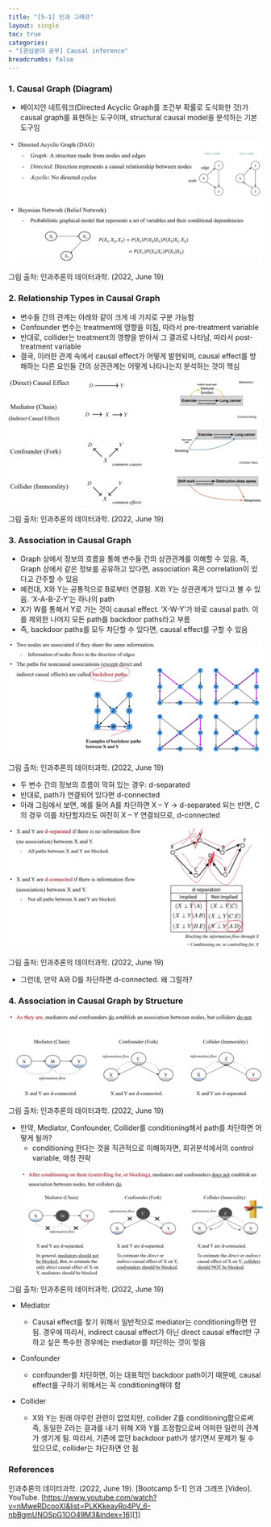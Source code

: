 ```yaml
---
title: "[5-1] 인과 그래프"
layout: single
toc: true
categories: 
- "[관심분야 공부] Causal inference"
breadcrumbs: false
---
```


### 1. Causal Graph (Diagram) 

* 베이지안 네트워크(Directed Acyclic Graph를 조건부 확률로 도식화한 것)가 causal graph를 표현하는 도구이며, structural causal model을 분석하는 기본 도구임  
<p><img src="/assets/images/causal_graph.png" title="Causal Graph (Diagram)"/></p>
그림 출처: 인과추론의 데이터과학. (2022, June 19) 

### 2. Relationship Types in Causal Graph
* 변수들 간의 관계는 아래와 같이 크게 네 가지로 구분 가능함 
* Confounder 변수는 treatment에 영향을 미침, 따라서 pre-treatment variable
* 반대로, collider는 treatment의 영향을 받아서 그 결과로 나타남, 따라서 post-treatment variable
* 결국, 이러한 관계 속에서 causal effect가 어떻게 발현되며, causal effect를 방해하는 다른 요인들 간의 상관관계는 어떻게 나타나는지 분석하는 것이 핵심  
<p><img src="/assets/images/causal_graph_type.png" title="Relationship Types in Causal Graph"/></p>
그림 출처: 인과추론의 데이터과학. (2022, June 19)  

### 3. Association in Causal Graph
* Graph 상에서 정보의 흐름을 통해 변수들 간의 상관관계를 이해할 수 있음. 즉, Graph 상에서 같은 정보를 공유하고 있다면, association 혹은 correlation이 있다고 간주할 수 있음 
* 예컨대, X와 Y는 공통적으로 B로부터 연결됨. X와 Y는 상관관계가 있다고 볼 수 있음. ‘X-A-B-Z-Y’는 하나의 path
* X가 W를 통해서 Y로 가는 것이 causal effect. ‘X-W-Y’가 바로 causal path. 이를 제외한 나머지 모든 path를 backdoor paths라고 부름 
* 즉, backdoor paths를 모두 차단할 수 있다면, causal effect를 구할 수 있음  
<p><img src="/assets/images/backdoorpath.png" title="Association in Causal Graph"/></p>
그림 출처: 인과추론의 데이터과학. (2022, June 19)  

* 두 변수 간의 정보의 흐름이 막혀 있는 경우: d-separated
* 반대로, path가 연결되어 있다면 d-connected
* 아래 그림에서 보면, 예를 들어 A를 차단하면 X – Y -> d-separated 되는 반면, C의 경우 이를 차단할지라도 여전히 X – Y 연결되므로, d-connected  
<p><img src="/assets/images/d_separ_conn.png" title="d-separated & d-connected"/></p>
그림 출처: 인과추론의 데이터과학. (2022, June 19)  

* 그런데, 만약 A와 D를 차단하면 d-connected. 왜 그럴까? 

### 4. Association in Causal Graph by Structure
<p><img src="/assets/images/media_confo_collid.png" title=" Association in Causal Graph by Structure"/></p>
그림 출처: 인과추론의 데이터과학. (2022, June 19)  

* 만약, Mediator, Confounder, Collider를 conditioning해서 path를 차단하면 어떻게 될까? 
    * conditioning 한다는 것을 직관적으로 이해하자면, 회귀분석에서의 control variable, 매칭 전략  
    <p><img src="/assets/images/conditioning.png" title="conditioning"/></p>
그림 출처: 인과추론의 데이터과학. (2022, June 19) 

* Mediator 
    * Causal effect를 찾기 위해서 일반적으로 mediator는 conditioning하면 안됨. 경우에 따라서, indirect causal effect가 아닌 direct causal effect만 구하고 싶은 특수한 경우에는 mediator를 차단하는 것이 맞음
* Confounder 
    * confounder를 차단하면, 이는 대표적인 backdoor path이기 때문에, causal effect를 구하기 위해서는 꼭 conditioning해야 함 

* Collider 
     * X와 Y는 원래 아무런 관련이 없었지만, collider Z를 conditioning함으로써 즉, 동일한 Z라는 결과를 내기 위해 X와 Y를 조정함으로써 어떠한 일련의 관계가 생기게 됨. 따라서, 기존에 없던 backdoor path가 생기면서 문제가 될 수 있으므로, collider는 차단하면 안 됨


### References 
인과추론의 데이터과학. (2022, June 19). [Bootcamp 5-1] 인과 그래프 [Video]. YouTube. [https://www.youtube.com/watch?v=nMweRDcooXI&list=PLKKkeayRo4PV_6-nbBgmUNOSpG1OO49M3&index=16][1]

[1]: https://www.youtube.com/watch?v=nMweRDcooXI&list=PLKKkeayRo4PV_6-nbBgmUNOSpG1OO49M3&index=16